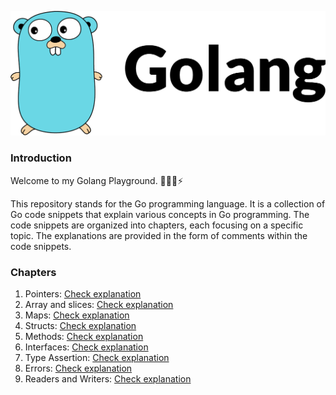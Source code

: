 ![golang.png](assets/golang.png)

### Introduction

Welcome to my Golang Playground. 👨🏻‍💻⚡️

This repository stands for the Go programming language. It is a collection of Go code snippets that explain various concepts in Go programming. The code snippets are organized into chapters, each focusing on a specific topic. The explanations are provided in the form of comments within the code snippets.


### Chapters
1. Pointers: [Check explanation](01-pointers)
2. Array and slices: [Check explanation](02-array-and-slices-part-1)
5. Maps: [Check explanation](05-maps)
6. Structs: [Check explanation](06-strucs-and-methods)
7. Methods: [Check explanation](06-strucs-and-methods)
8. Interfaces: [Check explanation](07-interfaces-type-assertion-1)
9. Type Assertion: [Check explanation](07-interfaces-type-assertion-1)
10. Errors: [Check explanation](11-errors-01)
11. Readers and Writers: [Check explanation](13-readers-and-writers)